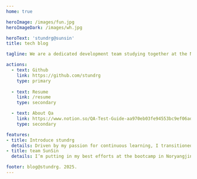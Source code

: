 ```yaml
---
home: true

heroImage: /images/fun.jpg
heroImageDark: /images/wh.jpg

heroText: 'stundrg@sunsin'
title: tech blog

tagline: We are a dedicated development team studying together at the Noryangjin bootcamp. Let’s go Team SoonShinShop – we’ve got this!

actions:
  - text: Github
    link: https://github.com/stundrg
    type: primary
  
  - text: Resume
    link: /resume
    type: secondary

  - text: About Qa
    link: https://www.notion.so/QA-Test-Guide-aa970eb03fe94553bc9ef06ad5b27994?pvs=4
    type: secondary

features:
- title: Introduce stundrg
  details: Driven by my passion for continuous learning, I transitioned from a smaller regional university to enhance my skills in data analysis. With 2.5 years of experience as a QA professional, I am now deepening my expertise at a competitive bootcamp in Noryangjin, focused on data-driven technologies and methodologies.
- title: team SunSin
  details: I’m putting in my best efforts at the bootcamp in Noryangjin, fully committed to preparing for the challenges of the job market and aiming for success!

footer: blog@stundrg. 2025.
---
```

